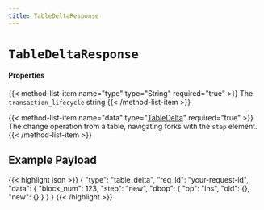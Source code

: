 ```yaml
---
title: TableDeltaResponse
---
```


# `TableDeltaResponse`

#### Properties

{{< method-list-item name="type" type="String" required="true" >}}
  The `transaction_lifecycle` string
{{< /method-list-item >}}

{{< method-list-item name="data" type="[TableDelta](/eosio/public-apis/reference/types/tabledelta)" required="true" >}}
  The change operation from a table, navigating forks with the `step` element.
{{< /method-list-item >}}

## Example Payload

{{< highlight json >}}
{
  "type": "table_delta",
  "req_id": "your-request-id",
  "data": {
    "block_num": 123,
    "step": "new",
    "dbop": {
      "op": "ins",
      "old": {},
      "new": {}
    }
  }
}
{{< /highlight >}}
